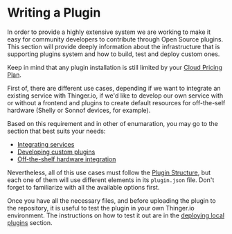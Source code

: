 
# Writing a Plugin

In order to provide a highly extensive system we are working to make it easy for community developers to contribute through Open Source plugins. This section will provide deeply information about the infrastructure that is supporting plugins system and how to build, test and deploy custom ones.

Keep in mind that any plugin installation is still limited by your [Cloud Pricing Plan](https://thinger.io/pricing/).

First of, there are different use cases, depending if we want to integrate an existing service with Thinger.io, if we'd like to develop our own service with or without a frontend and plugins to create default resources for off-the-self hardware (Shelly or Sonnof devices, for example).

Based on this requirement and in other of enumaration, you may go to the section that best suits your needs:

- [Integrating services](integrating-services)
- [Developing custom plugins](developing-custom-plugins)
- [Off-the-shelf hardware integration](off-the-shelf-hardware)

Nevertheless, all of this use cases must follow the [Plugin Structure](/contributing/structure/), but each one of them will use different elements in its `plugin.json` file. Don't forget to familiarize with all the available options first.

Once you have all the necessary files, and before uploading the plugin to the repository, it is useful to test the plugin in your own Thinger.io environment. The instructions on how to test it out are in the [deploying local plugins](deploying-local) section.
